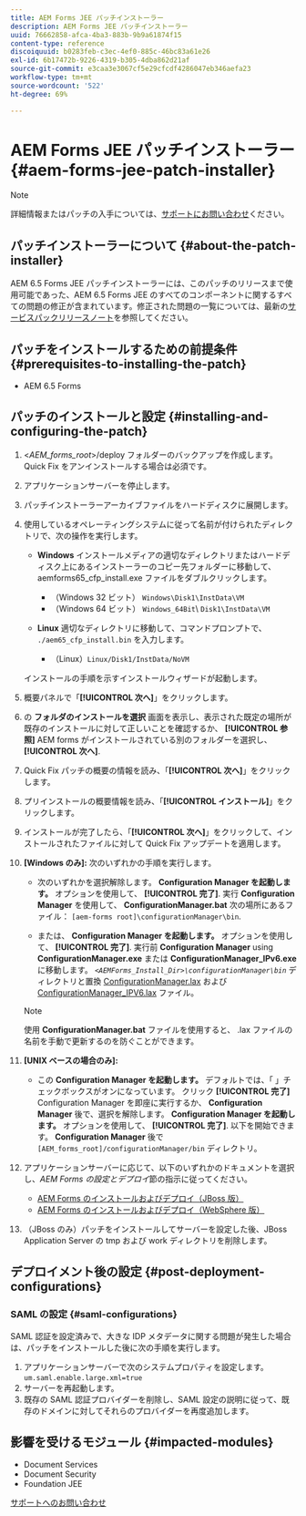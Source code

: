 ```yaml
---
title: AEM Forms JEE パッチインストーラー
description: AEM Forms JEE パッチインストーラー
uuid: 76662858-afca-4ba3-883b-9b9a61874f15
content-type: reference
discoiquuid: b0283feb-c3ec-4ef0-885c-46bc83a61e26
exl-id: 6b17472b-9226-4319-b305-4dba862d21af
source-git-commit: e3caa3e3067cf5e29cfcdf4286047eb346aefa23
workflow-type: tm+mt
source-wordcount: '522'
ht-degree: 69%

---
```


# AEM Forms JEE パッチインストーラー {#aem-forms-jee-patch-installer}

>[!NOTE]
>
>詳細情報またはパッチの入手については、[サポートにお問い合わせ](https://www.adobe.com/jp/account/sign-in.supportportal.html)ください。

## パッチインストーラーについて {#about-the-patch-installer}

AEM 6.5 Forms JEE パッチインストーラーには、このパッチのリリースまで使用可能であった、AEM 6.5 Forms JEE のすべてのコンポーネントに関するすべての問題の修正が含まれています。修正された問題の一覧については、最新の[サービスパックリリースノート](release-notes.md)を参照してください。

## パッチをインストールするための前提条件 {#prerequisites-to-installing-the-patch}

* AEM 6.5 Forms

## パッチのインストールと設定 {#installing-and-configuring-the-patch}

1. &lt;*AEM_forms_root*>/deploy フォルダーのバックアップを作成します。Quick Fix をアンインストールする場合は必須です。
1. アプリケーションサーバーを停止します。
1. パッチインストーラーアーカイブファイルをハードディスクに展開します。
1. 使用しているオペレーティングシステムに従って名前が付けられたディレクトリで、次の操作を実行します。

   * **Windows**
インストールメディアの適切なディレクトリまたはハードディスク上にあるインストーラーのコピー先フォルダーに移動して、aemforms65_cfp_install.exe ファイルをダブルクリックします。

      * （Windows 32 ビット） `Windows\Disk1\InstData\VM`
      * （Windows 64 ビット） `Windows_64Bit`\ `Disk1\InstData\VM`
   * **Linux**
適切なディレクトリに移動して、コマンドプロンプトで、 
`./aem65_cfp_install.bin` を入力します。

      * （Linux）`Linux/Disk1/InstData/NoVM`

   インストールの手順を示すインストールウィザードが起動します。

1. 概要パネルで「**[!UICONTROL 次へ]**」をクリックします。
1. の **フォルダのインストールを選択** 画面を表示し、表示された既定の場所が既存のインストールに対して正しいことを確認するか、 **[!UICONTROL 参照]** AEM forms がインストールされている別のフォルダーを選択し、 **[!UICONTROL 次へ]**.
1. Quick Fix パッチの概要の情報を読み、「**[!UICONTROL 次へ]**」をクリックします。
1. プリインストールの概要情報を読み、「**[!UICONTROL インストール]**」をクリックします。
1. インストールが完了したら、「**[!UICONTROL 次へ]**」をクリックして、インストールされたファイルに対して Quick Fix アップデートを適用します。

1. **[Windows のみ]:** 次のいずれかの手順を実行します。
   * 次のいずれかを選択解除します。 **Configuration Manager を起動します。** オプションを使用して、 **[!UICONTROL 完了]**. 実行 **Configuration Manager** を使用して、 **ConfigurationManager.bat** 次の場所にあるファイル： `[aem-forms root]\configurationManager\bin`.

   * または、 **Configuration Manager を起動します。** オプションを使用して、 **[!UICONTROL 完了]**. 実行前 **Configuration Manager** using **ConfigurationManager.exe** または **ConfigurationManager_IPv6.exe**&#x200B;に移動します。 *`<AEMForms_Install_Dir>\configurationManager\bin`* ディレクトリと置換 [ConfigurationManager.lax](/help/assets/ConfigurationManager.lax) および [ConfigurationManager_IPV6.lax](/help/assets/ConfigurationManager_IPv6.lax) ファイル。
   >[!NOTE]
   >使用 **ConfigurationManager.bat** ファイルを使用すると、 .lax ファイルの名前を手動で更新するのを防ぐことができます。

1. **[UNIX ベースの場合のみ]:**

   * この **Configuration Manager を起動します。** デフォルトでは、「 」チェックボックスがオンになっています。 クリック **[!UICONTROL 完了]** Configuration Manager を即座に実行するか、 **Configuration Manager** 後で、選択を解除します。 **Configuration Manager を起動します。** オプションを使用して、 **[!UICONTROL 完了]**. 以下を開始できます。 **Configuration Manager** 後で `[AEM_forms_root]/configurationManager/bin` ディレクトリ。

1. アプリケーションサーバーに応じて、以下のいずれかのドキュメントを選択し、*AEM Forms の設定とデプロイ*&#x200B;節の指示に従ってください。

   * [AEM Forms のインストールおよびデプロイ（JBoss 版）](https://www.adobe.com/go/learn_aemforms_installJBoss_65_jp)
   * [AEM Forms のインストールおよびデプロイ（WebSphere 版）](https://www.adobe.com/go/learn_aemforms_installWebSphere_65_jp)

1. （JBoss のみ）パッチをインストールしてサーバーを設定した後、JBoss Application Server の tmp および work ディレクトリを削除します。

## デプロイメント後の設定 {#post-deployment-configurations}

### SAML の設定 {#saml-configurations}

SAML 認証を設定済みで、大きな IDP メタデータに関する問題が発生した場合は、パッチをインストールした後に次の手順を実行します。

1. アプリケーションサーバーで次のシステムプロパティを設定します。\
   `um.saml.enable.large.xml=true`
1. サーバーを再起動します。
1. 既存の SAML 認証プロバイダーを削除し、SAML 設定の説明に従って、既存のドメインに対してそれらのプロバイダーを再度追加します。

## 影響を受けるモジュール {#impacted-modules}

* Document Services
* Document Security
* Foundation JEE

[サポートへのお問い合わせ](https://www.adobe.com/account/sign-in.supportportal.html)
